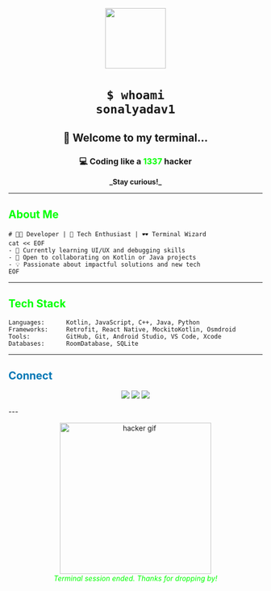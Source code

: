 <p align="center">
  <img src="https://avatars.githubusercontent.com/u/879615838?v=4" width="120" />
</p>

<h1 align="center">
  <code>$ whoami<br/>sonalyadav1</code>
</h1>

<h2 align="center">👋 Welcome to my terminal...</h2>
<h3 align="center">💻 Coding like a <span style="color:#00FF00;">1337</span> hacker</h3>
<p align="center"><b>_Stay curious!_</b></p>

---

## <span style="color:#00ff00;">About Me</span>

```shell
# 👩‍💻 Developer | 🚀 Tech Enthusiast | 🕶️ Terminal Wizard
cat << EOF
- 🔭 Currently learning UI/UX and debugging skills
- 🤝 Open to collaborating on Kotlin or Java projects
- 💡 Passionate about impactful solutions and new tech
EOF
```

---

## <span style="color:#00ff00;">Tech Stack</span>

```shell
Languages:      Kotlin, JavaScript, C++, Java, Python
Frameworks:     Retrofit, React Native, MockitoKotlin, Osmdroid
Tools:          GitHub, Git, Android Studio, VS Code, Xcode
Databases:      RoomDatabase, SQLite
```

---

## <span style="color:#0077b5;">Connect</span>

<p align="center">
  <a href="mailto:sonal.y6390@gmail.com"><img src="https://img.shields.io/badge/email-D44638?style=for-the-badge&logo=gmail&logoColor=white" /></a>
  <a href="https://www.linkedin.com/in/sonal-yadav-193471238/"><img src="https://img.shields.io/badge/linkedin-0077b5?style=for-the-badge&logo=linkedin&logoColor=white" /></a>
  <a href="https://x.com/SonalYa944317"><img src="https://img.shields.io/badge/twitter-1DA1F2?style=for-the-badge&logo=twitter&logoColor=white" /></a>
</p>
---

<p align="center">
  <img src="https://media.giphy.com/media/3o7TKMt1VVNkHV2PaE/giphy.gif" width="300" alt="hacker gif" /><br/>
  <i><span style="color:#00ff00;">Terminal session ended. Thanks for dropping by!</span></i>
</p>
